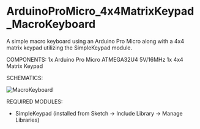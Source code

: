 # ArduinoProMicro_4x4MatrixKeypad_MacroKeyboard
A simple macro keyboard using an Arduino Pro Micro along with a 4x4 matrix keypad utilizing the SimpleKeypad module.

COMPONENTS:
1x Arduino Pro Micro ATMEGA32U4 5V/16MHz
1x 4x4 Matrix Keypad

SCHEMATICS:

![MacroKeyboard](https://user-images.githubusercontent.com/71481461/185218245-2ac6fc43-dc11-44f0-afe7-8e4d61cafd75.jpg)

REQUIRED MODULES:
- SimpleKeypad (installed from Sketch -> Include Library -> Manage Libraries)

